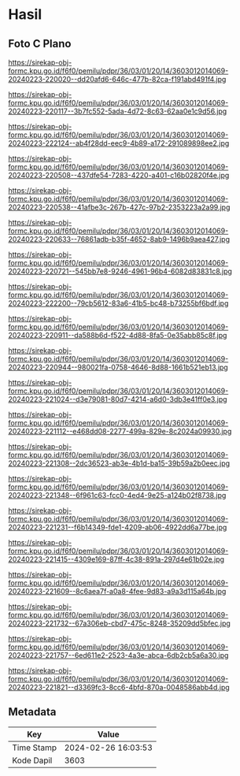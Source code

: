 # Hasil

## Foto C Plano

https://sirekap-obj-formc.kpu.go.id/f6f0/pemilu/pdpr/36/03/01/20/14/3603012014069-20240223-220020--dd20afd6-646c-477b-82ca-f191abd491f4.jpg

https://sirekap-obj-formc.kpu.go.id/f6f0/pemilu/pdpr/36/03/01/20/14/3603012014069-20240223-220117--3b7fc552-5ada-4d72-8c63-62aa0e1c9d56.jpg

https://sirekap-obj-formc.kpu.go.id/f6f0/pemilu/pdpr/36/03/01/20/14/3603012014069-20240223-222124--ab4f28dd-eec9-4b89-a172-291089898ee2.jpg

https://sirekap-obj-formc.kpu.go.id/f6f0/pemilu/pdpr/36/03/01/20/14/3603012014069-20240223-220508--437dfe54-7283-4220-a401-c16b02820f4e.jpg

https://sirekap-obj-formc.kpu.go.id/f6f0/pemilu/pdpr/36/03/01/20/14/3603012014069-20240223-220538--41afbe3c-267b-427c-97b2-2353223a2a99.jpg

https://sirekap-obj-formc.kpu.go.id/f6f0/pemilu/pdpr/36/03/01/20/14/3603012014069-20240223-220633--76861adb-b35f-4652-8ab9-1496b9aea427.jpg

https://sirekap-obj-formc.kpu.go.id/f6f0/pemilu/pdpr/36/03/01/20/14/3603012014069-20240223-220721--545bb7e8-9246-4961-96b4-6082d83831c8.jpg

https://sirekap-obj-formc.kpu.go.id/f6f0/pemilu/pdpr/36/03/01/20/14/3603012014069-20240223-222200--79cb5612-83a6-41b5-bc48-b73255bf6bdf.jpg

https://sirekap-obj-formc.kpu.go.id/f6f0/pemilu/pdpr/36/03/01/20/14/3603012014069-20240223-220911--da588b6d-f522-4d88-8fa5-0e35abb85c8f.jpg

https://sirekap-obj-formc.kpu.go.id/f6f0/pemilu/pdpr/36/03/01/20/14/3603012014069-20240223-220944--980021fa-0758-4646-8d88-1661b521eb13.jpg

https://sirekap-obj-formc.kpu.go.id/f6f0/pemilu/pdpr/36/03/01/20/14/3603012014069-20240223-221024--d3e79081-80d7-4214-a6d0-3db3e41ff0e3.jpg

https://sirekap-obj-formc.kpu.go.id/f6f0/pemilu/pdpr/36/03/01/20/14/3603012014069-20240223-221112--e468dd08-2277-499a-829e-8c2024a09930.jpg

https://sirekap-obj-formc.kpu.go.id/f6f0/pemilu/pdpr/36/03/01/20/14/3603012014069-20240223-221308--2dc36523-ab3e-4b1d-ba15-39b59a2b0eec.jpg

https://sirekap-obj-formc.kpu.go.id/f6f0/pemilu/pdpr/36/03/01/20/14/3603012014069-20240223-221348--6f961c63-fcc0-4ed4-9e25-a124b02f8738.jpg

https://sirekap-obj-formc.kpu.go.id/f6f0/pemilu/pdpr/36/03/01/20/14/3603012014069-20240223-221231--f6b14349-fde1-4209-ab06-4922dd6a77be.jpg

https://sirekap-obj-formc.kpu.go.id/f6f0/pemilu/pdpr/36/03/01/20/14/3603012014069-20240223-221415--4309e169-87ff-4c38-891a-297d4e61b02e.jpg

https://sirekap-obj-formc.kpu.go.id/f6f0/pemilu/pdpr/36/03/01/20/14/3603012014069-20240223-221609--8c6aea7f-a0a8-4fee-9d83-a9a3d115a64b.jpg

https://sirekap-obj-formc.kpu.go.id/f6f0/pemilu/pdpr/36/03/01/20/14/3603012014069-20240223-221732--67a306eb-cbd7-475c-8248-35209dd5bfec.jpg

https://sirekap-obj-formc.kpu.go.id/f6f0/pemilu/pdpr/36/03/01/20/14/3603012014069-20240223-221757--6ed611e2-2523-4a3e-abca-6db2cb5a6a30.jpg

https://sirekap-obj-formc.kpu.go.id/f6f0/pemilu/pdpr/36/03/01/20/14/3603012014069-20240223-221821--d3369fc3-8cc6-4bfd-870a-0048586abb4d.jpg


## Metadata

| Key        | Value               |
| ---------- | ------------------- |
| Time Stamp | 2024-02-26 16:03:53 |
| Kode Dapil | 3603                |



